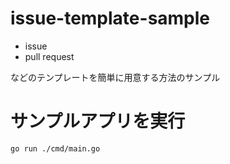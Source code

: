 # issue-template-sample
- issue
- pull request

などのテンプレートを簡単に用意する方法のサンプル

# サンプルアプリを実行
`go run ./cmd/main.go`